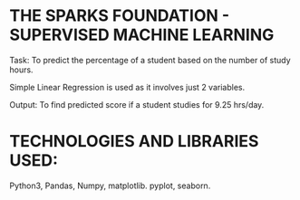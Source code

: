 # THE SPARKS FOUNDATION - SUPERVISED MACHINE LEARNING
Task: To predict the percentage of a student based on the number of study hours.

Simple Linear Regression is used as it involves just 2 variables. 

Output: To find predicted score if a student studies for 9.25 hrs/day.

# TECHNOLOGIES AND LIBRARIES USED:
Python3, Pandas, Numpy, matplotlib. pyplot, seaborn.
